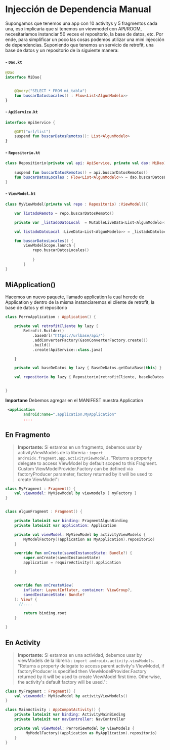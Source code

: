 # Injección de Dependencia Manual

Supongamos que tenemos una app con 10 activitys y 5 fragmentos cada una, eso implicaría que si tenemos un viewmodel con API/ROOM, necesitariamos instanciar 50 veces el repositorio, la base de datos, etc. Por ende, para simplificar un poco las cosas podemos utilizar una mini injección de dependencias. Suponiendo que tenemos un servicio de retrofit, una base de datos y un repositorio de la siguiente manera:

#### - ```Dao.kt``` 

```kotlin
@Dao
interface MiDao{


    @Query("SELECT * FROM mi_tabla")
    fun buscarDatosLocales() : Flow<List<AlgunModelo>>
} 

```

#### - ```ApiService.kt``` 

```kotlin
interface ApiService {

    @GET("url/list") 
    suspend fun buscarDatosRemotos(): List<AlgunModelo>
}

```

#### - ```Repositorio.kt``` 
```kotlin
class Repositiorio(private val api: ApiService, private val dao: MiDao){
    
    suspend fun buscarDatosRemotos() = api.buscarDatosRemotos()
    fun buscarDatosLocales : Flow<List<AlgunModelo>> = dao.buscarDatosLocales()
}
```
#### - ```ViewModel.kt``` 
```kotlin
class MyViewModel(private val repo : Repositorio) :ViewModel(){

    var listadoRemoto = repo.buscarDatosRemoto()

    private var _listadoDatoLocal  = MutableLiveData<List<AlgunModelo>>()

    val listadoDatoLocal :LiveData<List<AlgunModelo>> = _listadoDatolocal

    fun buscarDatosLocales() {
        viewModelScope.launch {
            repo.buscarDatosLocales()
   
            }
        }
}

```

## MiApplication()

Hacemos un nuevo paquete, llamado application la cual herede de Application y dentro de la misma instanciaremos el cliente de retrofit, la base de datos y  el repositorio

```kotlin
class PerroApplication : Application() {

    private val retrofitCliente by lazy {
        Retrofit.Builder()
            .baseUrl("https://urlbase/api/")
            .addConverterFactory(GsonConverterFactory.create())
            .build()
            .create(ApiService::class.java)

    }

    private val baseDeDatos by lazy { BaseDeDatos.getDataBase(this) }

    val repositorio by lazy { Repositorio(retrofitCliente, baseDeDatos.dao()) }


}
```

**Importane**
Debemos agregar en el MANIFEST nuestra Application

```xml
 <application
        android:name=".application.MyApplication"
        ....
```

## En Fragmento

>**Importante:** Si estamos en un fragmento, debemos usar by activityViewModels de la librería : ```import androidx.fragment.app.activityViewModels```.
  "Returns a property delegate to access ViewModel by default scoped to this Fragment. Custom ViewModelProvider.Factory can be defined via factoryProducer parameter, factory returned by it will be used to create ViewModel":

```kotlin
class MyFragment : Fragment() {
    val viewmodel: MyViewModel by viewmodels { myFactory }
}
```

```kotlin

class AlgunFragment : Fragment() {

    private lateinit var binding: FragmentAlgunBinding
    private lateinit var application: Application

    private val viewModel: MyViewModel by activityViewModels {
        MyModelFactory((application as MyApplication).repositorio)
    }

    override fun onCreate(savedInstanceState: Bundle?) {
        super.onCreate(savedInstanceState)
        application = requireActivity().application

    }


    override fun onCreateView(
        inflater: LayoutInflater, container: ViewGroup?,
        savedInstanceState: Bundle?
    ): View? {
      //....

        return binding.root
    }

}

```

## En Activity
>**Importante:** Si estamos en una actividad, debemos usar by viewModels de la librería : ```import androidx.activity.viewModels```.
  "Returns a property delegate to access parent activity's ViewModel, if factoryProducer is specified then ViewModelProvider.Factory returned by it will be used to create ViewModel first time. Otherwise, the activity's default factory will be used.":

```kotlin
class MyFragment : Fragment() {
    val viewmodel: MyViewModel by activityViewModels()
}
```

```kotlin
class MainActivity : AppCompatActivity() {
    private lateinit var binding: ActivityMainBinding
    private lateinit var navController: NavController

    private val viewModel: PerroViewModel by viewModels {
         MyModelFactory((application as MyApplication).repositorio)
    }
}
```

